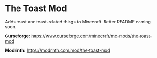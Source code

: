 # The Toast Mod

Adds toast and toast-related things to Minecraft. Better README coming soon.

**Curseforge:** https://www.curseforge.com/minecraft/mc-mods/the-toast-mod

**Modrinth:** https://modrinth.com/mod/the-toast-mod
